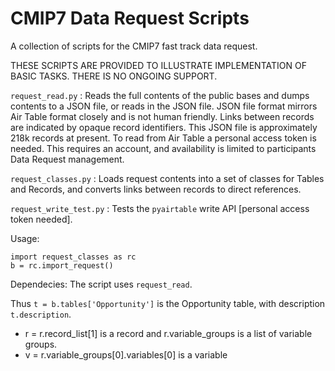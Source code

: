 # CMIP7 Data Request Scripts
A collection of scripts for the CMIP7 fast track data request.

THESE SCRIPTS ARE PROVIDED TO ILLUSTRATE IMPLEMENTATION OF BASIC TASKS. THERE IS NO ONGOING SUPPORT.

`request_read.py` : Reads the full contents of the public bases and dumps contents to a JSON file, or reads in the JSON file. JSON file format mirrors Air Table format closely and is not human friendly. Links between records are indicated by opaque record identifiers. This JSON file is approximately 218k records at present. To read from Air Table a personal access token is needed. This requires an account, and availability is limited to participants Data Request management.

`request_classes.py` : Loads request contents into a set of classes for Tables and Records, and converts links between records to direct references. 

`request_write_test.py` : Tests the `pyairtable` write API [personal access token needed].

Usage: 
```
import request_classes as rc
b = rc.import_request()
```
Dependecies: The script uses `request_read`.

Thus `t = b.tables['Opportunity']` is the Opportunity table, with description `t.description`.

 * r = r.record_list[1] is a record and r.variable_groups is a list of variable groups.
 * v = r.variable_groups[0].variables[0] is a variable
